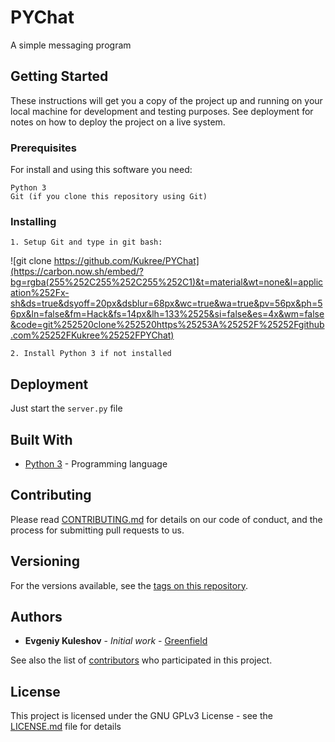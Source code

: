 # PYChat

A simple messaging program

## Getting Started

These instructions will get you a copy of the project up and running on your local machine for development and testing purposes. See deployment for notes on how to deploy the project on a live system.

### Prerequisites

For install and using this software you need:

```
Python 3
Git (if you clone this repository using Git)
```

### Installing

```
1. Setup Git and type in git bash:
```
![git clone https://github.com/Kukree/PYChat](https://carbon.now.sh/embed/?bg=rgba(255%252C255%252C255%252C1)&t=material&wt=none&l=application%252Fx-sh&ds=true&dsyoff=20px&dsblur=68px&wc=true&wa=true&pv=56px&ph=56px&ln=false&fm=Hack&fs=14px&lh=133%2525&si=false&es=4x&wm=false&code=git%252520clone%252520https%25253A%25252F%25252Fgithub.com%25252FKukree%25252FPYChat)
```
2. Install Python 3 if not installed
```

## Deployment

Just start the `server.py` file

## Built With

* [Python 3](python.org) - Programming language

## Contributing

Please read [CONTRIBUTING.md](https://gist.github.com/PurpleBooth/b24679402957c63ec426) for details on our code of conduct, and the process for submitting pull requests to us.

## Versioning

For the versions available, see the [tags on this repository](https://github.com/your/project/tags). 

## Authors

* **Evgeniy Kuleshov** - *Initial work* - [Greenfield](https://github.com/Kukree)

See also the list of [contributors](https://github.com/Kukree/PYChat/contributors) who participated in this project.

## License

This project is licensed under the GNU GPLv3 License - see the [LICENSE.md](LICENSE.md) file for details
